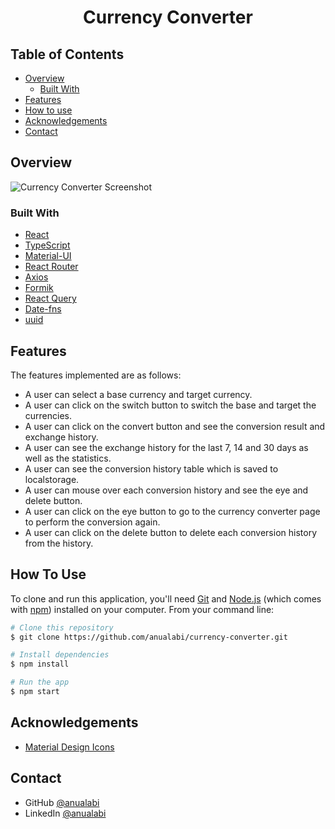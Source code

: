 <h1 align="center">Currency Converter</h1>

## Table of Contents

- [Overview](#overview)
  - [Built With](#built-with)
- [Features](#features)
- [How to use](#how-to-use)
- [Acknowledgements](#acknowledgements)
- [Contact](#contact)

## Overview

![Currency Converter Screenshot ](https://user-images.githubusercontent.com/33486765/158717880-fab6c642-08ba-407b-aabf-b5446e8e3192.png)

### Built With

- [React](https://reactjs.org/)
- [TypeScript](https://www.typescriptlang.org/)
- [Material-UI](https://mui.com/)
- [React Router](https://reactrouter.com/)
- [Axios](https://axios-http.com/)
- [Formik](https://formik.org/)
- [React Query](https://react-query.tanstack.com/)
- [Date-fns](https://date-fns.org/)
- [uuid](https://github.com/uuidjs/uuid#readme)

## Features

The features implemented are as follows:

- A user can select a base currency and target currency.
- A user can click on the switch button to switch the base and target the currencies.
- A user can click on the convert button and see the conversion result and exchange history.
- A user can see the exchange history for the last 7, 14 and 30 days as well as the statistics.
- A user can see the conversion history table which is saved to localstorage.
- A user can mouse over each conversion history and see the eye and delete button.
- A user can click on the eye button to go to the currency converter page to perform the conversion again.
- A user can click on the delete button to delete each conversion history from the history.

## How To Use

To clone and run this application, you'll need [Git](https://git-scm.com) and [Node.js](https://nodejs.org/en/download/) (which comes with [npm](http://npmjs.com)) installed on your computer. From your command line:

```bash
# Clone this repository
$ git clone https://github.com/anualabi/currency-converter.git

# Install dependencies
$ npm install

# Run the app
$ npm start
```

## Acknowledgements

- [Material Design Icons](https://material.io/tools/icons)

## Contact

- GitHub [@anualabi](https://{github.com/anualabi})
- LinkedIn [@anualabi](https://www.linkedin.com/in/anualabi/)
